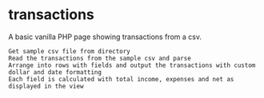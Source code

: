 # transactions
A basic vanilla PHP page showing transactions from a csv.

    Get sample csv file from directory
    Read the transactions from the sample csv and parse
    Arrange into rows with fields and output the transactions with custom dollar and date formatting
    Each field is calculated with total income, expenses and net as displayed in the view
    
    

